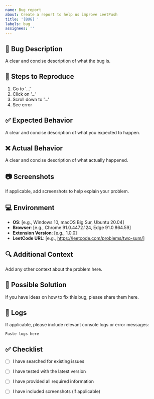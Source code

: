 ```yaml
---
name: Bug report
about: Create a report to help us improve LeetPush
title: '[BUG] '
labels: bug
assignees: ''
---
```


## 🐛 Bug Description

A clear and concise description of what the bug is.

## 🔄 Steps to Reproduce

1. Go to '...'
2. Click on '...'
3. Scroll down to '...'
4. See error

## ✅ Expected Behavior

A clear and concise description of what you expected to happen.

## ❌ Actual Behavior

A clear and concise description of what actually happened.

## 📷 Screenshots

If applicable, add screenshots to help explain your problem.

## 💻 Environment

- **OS**: [e.g., Windows 10, macOS Big Sur, Ubuntu 20.04]
- **Browser**: [e.g., Chrome 91.0.4472.124, Edge 91.0.864.59]
- **Extension Version**: [e.g., 1.0.0]
- **LeetCode URL**: [e.g., https://leetcode.com/problems/two-sum/]

## 🔍 Additional Context

Add any other context about the problem here.

## 🤔 Possible Solution

If you have ideas on how to fix this bug, please share them here.

## 📝 Logs

If applicable, please include relevant console logs or error messages:

```
Paste logs here
```

## ✅ Checklist

- [ ] I have searched for existing issues
- [ ] I have tested with the latest version
- [ ] I have provided all required information
- [ ] I have included screenshots (if applicable)

